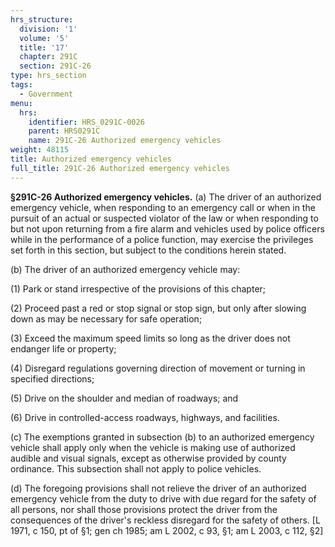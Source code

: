 ```yaml
---
hrs_structure:
  division: '1'
  volume: '5'
  title: '17'
  chapter: 291C
  section: 291C-26
type: hrs_section
tags:
  - Government
menu:
  hrs:
    identifier: HRS_0291C-0026
    parent: HRS0291C
    name: 291C-26 Authorized emergency vehicles
weight: 48115
title: Authorized emergency vehicles
full_title: 291C-26 Authorized emergency vehicles
---
```

**§291C-26 Authorized emergency vehicles.** (a) The driver of an authorized emergency vehicle, when responding to an emergency call or when in the pursuit of an actual or suspected violator of the law or when responding to but not upon returning from a fire alarm and vehicles used by police officers while in the performance of a police function, may exercise the privileges set forth in this section, but subject to the conditions herein stated.

(b) The driver of an authorized emergency vehicle may:

(1) Park or stand irrespective of the provisions of this chapter;

(2) Proceed past a red or stop signal or stop sign, but only after slowing down as may be necessary for safe operation;

(3) Exceed the maximum speed limits so long as the driver does not endanger life or property;

(4) Disregard regulations governing direction of movement or turning in specified directions;

(5) Drive on the shoulder and median of roadways; and

(6) Drive in controlled-access roadways, highways, and facilities.

(c) The exemptions granted in subsection (b) to an authorized emergency vehicle shall apply only when the vehicle is making use of authorized audible and visual signals, except as otherwise provided by county ordinance. This subsection shall not apply to police vehicles.

(d) The foregoing provisions shall not relieve the driver of an authorized emergency vehicle from the duty to drive with due regard for the safety of all persons, nor shall those provisions protect the driver from the consequences of the driver's reckless disregard for the safety of others. [L 1971, c 150, pt of §1; gen ch 1985; am L 2002, c 93, §1; am L 2003, c 112, §2]